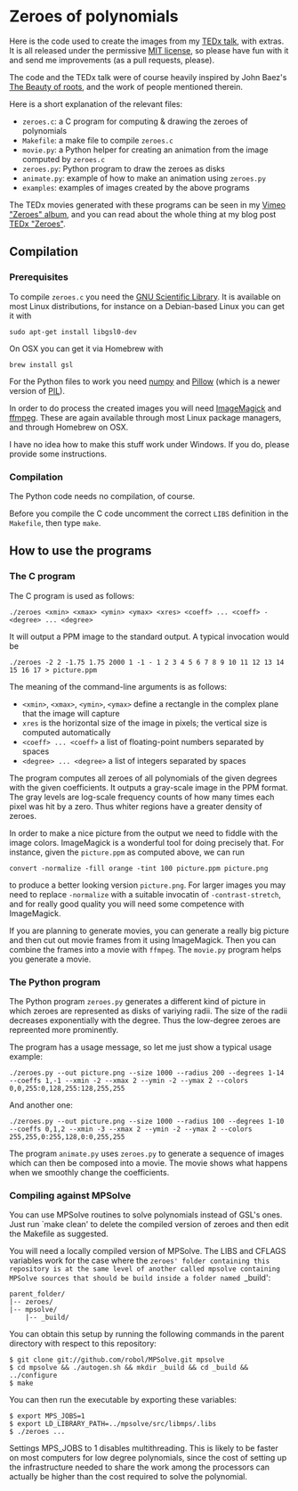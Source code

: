 # Zeroes of polynomials

Here is the code used to create the images from my [TEDx
talk](http://tedxul.si/speakers/andrej-bauer/), with extras. It is all released under
the permissive [MIT license](http://opensource.org/licenses/MIT), so please have fun with
it and send me improvements (as a pull requests, please).

The code and the TEDx talk were of course heavily inspired by John Baez's
[The Beauty of roots](http://www.math.ucr.edu/home/baez/roots/), and the work of people
mentioned therein.

Here is a short explanation of the relevant files:

* `zeroes.c`: a C program for computing & drawing the zeroes of polynomials
* `Makefile`: a make file to compile `zeroes.c`
* `movie.py`: a Python helper for creating an animation from the image computed by `zeroes.c`
* `zeroes.py`: Python program to draw the zeroes as disks
* `animate.py`: example of how to make an animation using `zeroes.py`
* `examples`: examples of images created by the above programs

The TEDx movies generated with these programs can be seen in my [Vimeo "Zeroes" album](https://vimeo.com/album/3086303), and you can read about the whole thing at
my blog post [TEDx "Zeroes"](http://math.andrej.com/2014/10/16/tedx-zeroes/).

## Compilation

### Prerequisites

To compile `zeroes.c` you need the [GNU Scientific
Library](http://www.gnu.org/software/gsl/). It is available on most Linux distributions,
for instance on a Debian-based Linux you can get it with

    sudo apt-get install libgsl0-dev

On OSX you can get it via Homebrew with

    brew install gsl

For the Python files to work you need [numpy](http://www.numpy.org) and [Pillow](http://python-pillow.github.io) (which is a newer version of [PIL](http://www.pythonware.com/products/pil/)).

In order to do process the created images you will need
[ImageMagick](http://www.imagemagick.org) and [ffmpeg](http://ffmpeg.org). These are again
available through most Linux package managers, and through Homebrew on OSX.

I have no idea how to make this stuff work under Windows. If you do, please provide some instructions.

### Compilation

The Python code needs no compilation, of course.

Before you compile the C code uncomment the correct `LIBS` definition in the `Makefile`, then type `make`.


## How to use the programs

### The C program

The C program is used as follows:

    ./zeroes <xmin> <xmax> <ymin> <ymax> <xres> <coeff> ... <coeff> - <degree> ... <degree>

It will output a PPM image to the standard output. A typical invocation would be

    ./zeroes -2 2 -1.75 1.75 2000 1 -1 - 1 2 3 4 5 6 7 8 9 10 11 12 13 14 15 16 17 > picture.ppm

The meaning of the command-line arguments is as follows:

* `<xmin>`, `<xmax>`, `<ymin>`, `<ymax>` define a rectangle in the complex plane that the image will capture
* `xres` is the horizontal size of the image in pixels; the vertical size is computed automatically
* `<coeff> ... <coeff>` a list of floating-point numbers separated by spaces
* `<degree> ... <degree>` a list of integers separated by spaces

The program computes all zeroes of all polynomials of the given degrees with the given
coefficients. It outputs a gray-scale image in the PPM format. The gray levels are
log-scale frequency counts of how many times each pixel was hit by a zero. Thus whiter
regions have a greater density of zeroes.

In order to make a nice picture from the output we need to fiddle with the image colors.
ImageMagick is a wonderful tool for doing precisely that. For instance, given the
`picture.ppm` as computed above, we can run

    convert -normalize -fill orange -tint 100 picture.ppm picture.png
    
to produce a better looking version `picture.png`. For larger images you may need to
replace `-normalize` with a suitable invocatin of `-contrast-stretch`, and for really good
quality you will need some competence with ImageMagick.

If you are planning to generate movies, you can generate a really big picture and then cut
out movie frames from it using ImageMagick. Then you can combine the frames into a movie
with `ffmpeg`. The `movie.py` program helps you generate a movie.

### The Python program

The Python program `zeroes.py` generates a different kind of picture in which zeroes are
represented as disks of variying radii. The size of the radii decreases exponentially with
the degree. Thus the low-degree zeroes are repreented more prominently.

The program has a usage message, so let me just show a typical usage example:

    ./zeroes.py --out picture.png --size 1000 --radius 200 --degrees 1-14 --coeffs 1,-1 --xmin -2 --xmax 2 --ymin -2 --ymax 2 --colors 0,0,255:0,128,255:128,255,255

And another one:

    ./zeroes.py --out picture.png --size 1000 --radius 100 --degrees 1-10 --coeffs 0,1,2 --xmin -3 --xmax 2 --ymin -2 --ymax 2 --colors 255,255,0:255,128,0:0,255,255

The program `animate.py` uses `zeroes.py` to generate a sequence of images which can then be composed into a movie. The movie shows what happens when we smoothly change the coefficients.

### Compiling against MPSolve

You can use MPSolve routines to solve polynomials instead of GSL's ones. Just run `make clean' to delete the compiled version of zeroes
and then edit the Makefile as suggested. 

You will need a locally compiled version of MPSolve. The LIBS and CFLAGS variables work
for the case where the `zeroes' folder containing this repository is at the same level of another called mpsolve containing MPSolve sources
that should be build inside a folder named `_build': 

    parent_folder/
    |-- zeroes/
    |-- mpsolve/
        |-- _build/

You can obtain this setup by running the following commands in the parent directory
with respect to this repository: 

    $ git clone git://github.com/robol/MPSolve.git mpsolve
    $ cd mpsolve && ./autogen.sh && mkdir _build && cd _build && ../configure
    $ make

You can then run the executable by exporting these variables: 

    $ export MPS_JOBS=1
    $ export LD_LIBRARY_PATH=../mpsolve/src/libmps/.libs 
    $ ./zeroes ...

Settings MPS_JOBS to 1 disables multithreading. This is likely to be faster on most computers
for low degree polynomials, since the cost of setting up the infrastructure needed to share
the work among the processors can actually be higher than the cost required to solve the polynomial.
